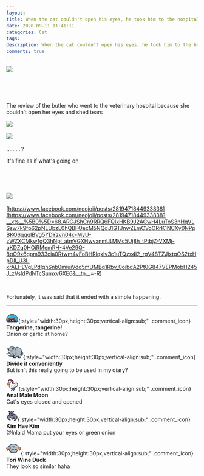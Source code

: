 ```yaml
---
layout: 
title: When the cat couldn't open his eyes, he took him to the hospital (reverse caution)
date: 2020-09-11 11:41:11
categories: Cat
tags: 
description: When the cat couldn't open his eyes, he took him to the hospital (reverse caution)
comments: true
---
```


![](https://blog.kakaocdn.net/dn/cR7H8T/btqHJoTarQr/rnSWbs7pqXMfxos19RPtlK/img.jpg)

​

​

The review of the butler who went to the veterinary hospital because she couldn't open her eyes and shed tears

![](https://blog.kakaocdn.net/dn/n64U0/btqHA3bnnsF/J83fCQLvKmq1K1G7MsIV91/img.jpg)

![](https://blog.kakaocdn.net/dn/bACWL6/btqHEecuaJQ/sjwISKBkSsXy73XJqqehF0/img.jpg)

..........?

It's fine as if what's going on

​

​

![](https://blog.kakaocdn.net/dn/cj9uYi/btqHEecuaED/tLCl7ReyZ4Kp4CoM5AK2Nk/img.jpg)

[https://www.facebook.com/neojoii/posts/2819471844933838](<https://www.facebook.com/neojoii/posts/2819471844933838?__xts__%5B0%5D=68.ARCJShCn9RRQ6FQIxHKB9J2ACwH4LuToS3nHqVLSsw7k9fp62pNLUbzL0hQBFOecM5NQdJ1GTJnwZLmCVoORrK1NCXy0NPpBKO6qqqIBVg5YDYzvn04c-MyU-zWZXCMkw1gQ3hNpl_atmVGXHwvxnmLLMMc5Uj8h_tPtbjZ-VXMj-uKDZq0HOiRMemRH-4Ve29Q-8qO9x6gpm933cia0Rtwm4yFoBHRlqxIv3c1uTQzx4i2_rgV48TZJjxtgOS2txHpDII_U3l-xrALHLVgLPdlghSnb0miuiVdd5mUMBq1Rbv_0oibdA2Pt0G847VEPMobH245J_zVsldPdNTcSumxv6XE6&__tn__=-R>)

​

Fortunately, it was said that it ended with a simple happening.

* * *

![comment](/assets/character/turtle.png){:style="width:30px;height:30px;vertical-align:sub;" .comment_icon} **Tangerine, tangerine!**  
Onion or garlic at home?   
  
![comment](/assets/character/rino.png){:style="width:30px;height:30px;vertical-align:sub;" .comment_icon} **Divide it conveniently**  
But isn't this really going to be used in my diary?   
  
![comment](/assets/character/chicken.png){:style="width:30px;height:30px;vertical-align:sub;" .comment_icon} **Anal Male Moon**  
Cat's eyes closed and opened   
  
![comment](/assets/character/bat.png){:style="width:30px;height:30px;vertical-align:sub;" .comment_icon} **Kim Hae Kim**  
@Inlaid Mama put your eyes or green onion  
  
![comment](/assets/character/skull.png){:style="width:30px;height:30px;vertical-align:sub;" .comment_icon} **Tori Wine Duck**  
They look so similar haha   
  

